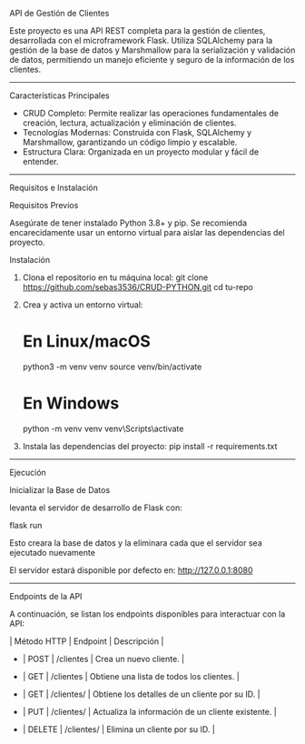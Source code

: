 API de Gestión de Clientes

Este proyecto es una API REST completa para la gestión de clientes, desarrollada con el microframework Flask. Utiliza SQLAlchemy para la gestión de la base de datos y Marshmallow para la serialización y validación de datos, permitiendo un manejo eficiente y seguro de la información de los clientes.

---

Características Principales

* CRUD Completo: Permite realizar las operaciones fundamentales de creación, lectura, actualización y eliminación de clientes.
* Tecnologías Modernas: Construida con Flask, SQLAlchemy y Marshmallow, garantizando un código limpio y escalable.
* Estructura Clara: Organizada en un proyecto modular y fácil de entender.

---

Requisitos e Instalación

Requisitos Previos

Asegúrate de tener instalado Python 3.8+ y pip. Se recomienda encarecidamente usar un entorno virtual para aislar las dependencias del proyecto.

Instalación

1. Clona el repositorio en tu máquina local:
   git clone https://github.com/sebas3536/CRUD-PYTHON.git
   cd tu-repo

2. Crea y activa un entorno virtual:
   # En Linux/macOS
   python3 -m venv venv
   source venv/bin/activate
   
   # En Windows
   python -m venv venv
   venv\Scripts\activate

3. Instala las dependencias del proyecto:
   pip install -r requirements.txt

---

Ejecución

Inicializar la Base de Datos

levanta el servidor de desarrollo de Flask con:

   flask run

Esto creara la base de datos y la eliminara cada que el servidor sea ejecutado nuevamente

El servidor estará disponible por defecto en: http://127.0.0.1:8080

---

Endpoints de la API

A continuación, se listan los endpoints disponibles para interactuar con la API:

| Método HTTP | Endpoint | Descripción |

* | POST | /clientes | Crea un nuevo cliente. |

* | GET | /clientes | Obtiene una lista de todos los clientes. |

* | GET | /clientes/<id> | Obtiene los detalles de un cliente por su ID. |

* | PUT | /clientes/<id> | Actualiza la información de un cliente existente. |

* | DELETE | /clientes/<id> | Elimina un cliente por su ID. |
